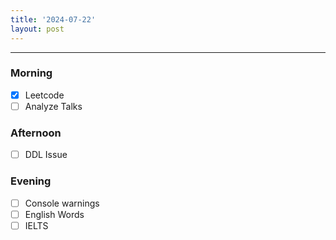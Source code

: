 ```yaml
---
title: '2024-07-22'
layout: post
---
```


---

### Morning

- [x] Leetcode
- [ ] Analyze Talks

### Afternoon

- [ ] DDL Issue

### Evening

- [ ] Console warnings
- [ ] English Words
- [ ] IELTS
